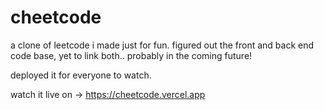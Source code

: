 # cheetcode

a clone of leetcode i made just for fun.
figured out the front and back end code base, yet to link both.. probably in the coming future!

deployed it for everyone to watch.

watch it live on -> https://cheetcode.vercel.app
